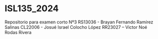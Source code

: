 # ISL135_2024
Repositorio para examen corto Nº3
RS13036 - Brayan Fernando Ramírez Salinas
CL22006 - Josué Israel Colocho López
RR23027 – Victor Noé Rodas Rivera 
